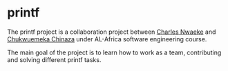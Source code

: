 # printf
The printf project is a collaboration project between [Charles Nwaeke](https://github.com/CharlesNwaeke) and [Chukwuemeka Chinaza](https://github.com/Smlchinaza) under AL-Africa software engineering course.

The main goal of the project is to learn how to work as a team, contributing and solving different printf tasks. 

